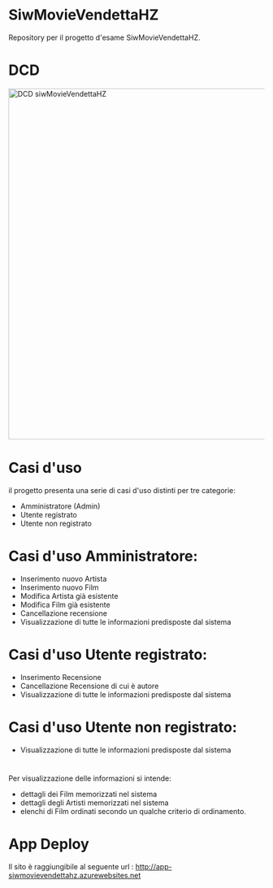 # SiwMovieVendettaHZ
Repository per il progetto d'esame SiwMovieVendettaHZ.


# DCD

<img width="691" alt="DCD siwMovieVendettaHZ" src="https://github.com/haowen3012/SiwMovieVendettaHZ/assets/113709699/444b267e-66c0-4338-b44e-253d2531bf37">

# Casi d'uso
il progetto presenta una serie di casi d'uso distinti per tre categorie:
- Amministratore (Admin)
- Utente registrato
- Utente non registrato
# Casi d'uso Amministratore:
- Inserimento nuovo Artista
- Inserimento nuovo Film
- Modifica Artista già esistente
- Modifica Film già  esistente
- Cancellazione recensione
- Visualizzazione di tutte le informazioni predisposte dal sistema

# Casi d'uso Utente registrato:
- Inserimento Recensione
- Cancellazione Recensione di cui è  autore
- Visualizzazione di tutte le informazioni predisposte dal sistema

# Casi d'uso Utente non registrato:
- Visualizzazione di tutte le informazioni predisposte dal sistema
#
Per visualizzazione delle informazioni si intende:
- dettagli dei Film memorizzati nel sistema
- dettagli degli Artisti memorizzati nel sistema
- elenchi di Film ordinati secondo un qualche criterio di ordinamento.

# App Deploy
Il sito è raggiungibile al seguente url : http://app-siwmovievendettahz.azurewebsites.net
